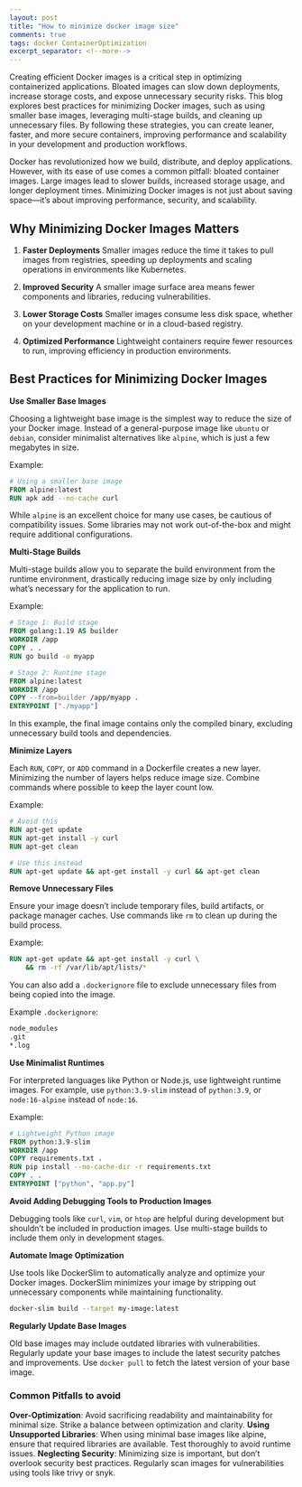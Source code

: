 ```yaml
---
layout: post
title: "How to minimize docker image size"
comments: true
tags: docker ContainerOptimization
excerpt_separator: <!--more-->
---
```


Creating efficient Docker images is a critical step in optimizing containerized applications. Bloated images can slow down deployments, increase storage costs, and expose unnecessary security risks. This blog explores best practices for minimizing Docker images, such as using smaller base images, leveraging multi-stage builds, and cleaning up unnecessary files. By following these strategies, you can create leaner, faster, and more secure containers, improving performance and scalability in your development and production workflows.
<!--more-->

Docker has revolutionized how we build, distribute, and deploy applications. However, with its ease of use comes a common pitfall: bloated container images. Large images lead to slower builds, increased storage usage, and longer deployment times. Minimizing Docker images is not just about saving space—it’s about improving performance, security, and scalability.

## Why Minimizing Docker Images Matters

1. **Faster Deployments**
Smaller images reduce the time it takes to pull images from registries, speeding up deployments and scaling operations in environments like Kubernetes.

2. **Improved Security**
A smaller image surface area means fewer components and libraries, reducing vulnerabilities.

3. **Lower Storage Costs**
Smaller images consume less disk space, whether on your development machine or in a cloud-based registry.

4. **Optimized Performance**
Lightweight containers require fewer resources to run, improving efficiency in production environments.

## Best Practices for Minimizing Docker Images

**Use Smaller Base Images** 

Choosing a lightweight base image is the simplest way to reduce the size of your Docker image. Instead of a general-purpose image like `ubuntu` or `debian`, consider minimalist alternatives like `alpine`, which is just a few megabytes in size.

Example:

```dockerfile
# Using a smaller base image
FROM alpine:latest
RUN apk add --no-cache curl
```

While `alpine` is an excellent choice for many use cases, be cautious of compatibility issues. Some libraries may not work out-of-the-box and might require additional configurations.

**Multi-Stage Builds** 

Multi-stage builds allow you to separate the build environment from the runtime environment, drastically reducing image size by only including what’s necessary for the application to run.

Example:

```dockerfile
# Stage 1: Build stage
FROM golang:1.19 AS builder
WORKDIR /app
COPY . .
RUN go build -o myapp

# Stage 2: Runtime stage
FROM alpine:latest
WORKDIR /app
COPY --from=builder /app/myapp .
ENTRYPOINT ["./myapp"]
```

In this example, the final image contains only the compiled binary, excluding unnecessary build tools and dependencies.

**Minimize Layers** 

Each `RUN`, `COPY`, or `ADD` command in a Dockerfile creates a new layer. Minimizing the number of layers helps reduce image size. Combine commands where possible to keep the layer count low.

Example:

```dockerfile
# Avoid this
RUN apt-get update
RUN apt-get install -y curl
RUN apt-get clean

# Use this instead
RUN apt-get update && apt-get install -y curl && apt-get clean
```

**Remove Unnecessary Files** 

Ensure your image doesn’t include temporary files, build artifacts, or package manager caches. Use commands like `rm` to clean up during the build process.

Example:

```dockerfile
RUN apt-get update && apt-get install -y curl \
    && rm -rf /var/lib/apt/lists/*
```

You can also add a `.dockerignore` file to exclude unnecessary files from being copied into the image.

Example `.dockerignore`:

```bash
node_modules
.git
*.log
```

**Use Minimalist Runtimes** 

For interpreted languages like Python or Node.js, use lightweight runtime images. For example, use `python:3.9-slim` instead of `python:3.9`, or `node:16-alpine` instead of `node:16`.

Example:

```dockerfile
# Lightweight Python image
FROM python:3.9-slim
WORKDIR /app
COPY requirements.txt .
RUN pip install --no-cache-dir -r requirements.txt
COPY . .
ENTRYPOINT ["python", "app.py"]
```

**Avoid Adding Debugging Tools to Production Images** 

Debugging tools like `curl`, `vim`, or `htop` are helpful during development but shouldn’t be included in production images. Use multi-stage builds to include them only in development stages.

**Automate Image Optimization** 

Use tools like DockerSlim to automatically analyze and optimize your Docker images. DockerSlim minimizes your image by stripping out unnecessary components while maintaining functionality.

```bash
docker-slim build --target my-image:latest
```

**Regularly Update Base Images** 

Old base images may include outdated libraries with vulnerabilities. Regularly update your base images to include the latest security patches and improvements. Use `docker pull` to fetch the latest version of your base image.

### Common Pitfalls to avoid

**Over-Optimization**: Avoid sacrificing readability and maintainability for minimal size. Strike a balance between optimization and clarity.
**Using Unsupported Libraries**: When using minimal base images like alpine, ensure that required libraries are available. Test thoroughly to avoid runtime issues.
**Neglecting Security**: Minimizing size is important, but don’t overlook security best practices. Regularly scan images for vulnerabilities using tools like trivy or snyk.

